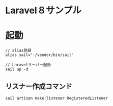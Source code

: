 # Laravel８サンプル

# 起動
```
// alias登録
alias sail="./vendor/bin/sail"

// Laravelサーバー起動
sail up -d
```

## リスナー作成コマンド
```
sail artisan make:listener RegisteredListener
```